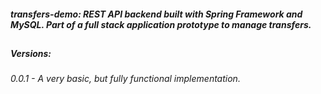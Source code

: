 ##### transfers-demo: REST API backend built with Spring Framework and MySQL. Part of a full stack application prototype to manage transfers.
##
##### Versions:
###### 0.0.1 - A very basic, but fully functional implementation.
